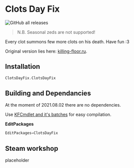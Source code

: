# Clots Day Fix

![GitHub all releases](https://img.shields.io/github/downloads/InsultingPros/ClotsDayFix/total)

> N.B. Seasonal zeds are not supported!

Every clot summons few more clots on his death. Have fun :3

Original version lies here: [killing-floor.ru](https://killing-floor.ru/mutator/134-mutator-den-klotov.html).

## Installation

```cpp
ClotsDayFix.ClotsDayFix
```

## Building and Dependancies

At the moment of 2021.08.02 there are no dependencies.

Use [KFCmdlet and it's batches](https://github.com/InsultingPros/KFCmdlet) for easy compilation.

**EditPackages**

```cpp
EditPackages=ClotsDayFix
```

## Steam workshop

placeholder
